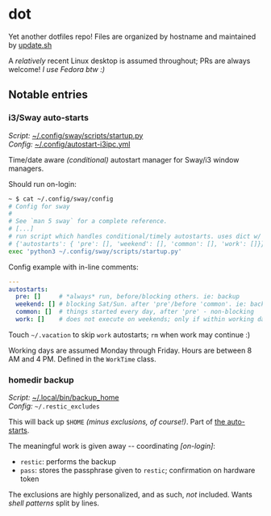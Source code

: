 # dot

Yet another dotfiles repo! Files are organized by hostname and maintained by [update.sh](./update.sh)

A _relatively_ recent Linux desktop is assumed throughout; PRs are always welcome!
_I use Fedora btw :)_

## Notable entries

### i3/Sway auto-starts

_Script:_ [~/.config/sway/scripts/startup.py](./outerheaven.init3.home/.config/sway/scripts/startup.py)  
_Config:_ [~/.config/autostart-i3ipc.yml](./outerheaven.init3.home/.config/autostart-i3ipc.yml)

Time/date aware _(conditional)_ autostart manager for Sway/i3 window managers.

Should run on-login:

```bash
~ $ cat ~/.config/sway/config
# Config for sway
#
# See `man 5 sway` for a complete reference.
# [...]
# run script which handles conditional/timely autostarts. uses dict w/ this structure:
# {'autostarts': { 'pre': [], 'weekend': [], 'common': [], 'work': []}}
exec 'python3 ~/.config/sway/scripts/startup.py'
```

Config example with in-line comments:

```yaml
---
autostarts:
  pre: []     # *always* run, before/blocking others. ie: backup
  weekend: [] # blocking Sat/Sun. after 'pre'/before 'common'. ie: backup tier 2
  common: []  # things started every day, after 'pre' - non-blocking
  work: []    # does not execute on weekends; only if within working day/hours
```

Touch `~/.vacation` to skip `work` autostarts; `rm` when work may continue :)

Working days are assumed Monday through Friday. Hours are between 8 AM and 4 PM.
Defined in the `WorkTime` class.

### homedir backup

_Script:_ [~/.local/bin/backup_home](./outerheaven.init3.home/.local/bin/backup_home)  
_Config:_ `~/.restic_excludes`

This will back up `$HOME` _(minus exclusions, of course!)_. Part of
[the auto-starts](#i3sway-auto-starts).

The meaningful work is given away -- coordinating _[on-login]_:

* `restic`: performs the backup
* `pass`: stores the passphrase given to `restic`; confirmation on hardware token

The exclusions are highly personalized, and as such, _not_ included.
Wants _shell patterns_ split by lines.
